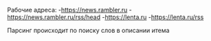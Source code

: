 Рабочие адреса:
-https://news.rambler.ru
-https://news.rambler.ru/rss/head
-https://lenta.ru
-https://lenta.ru/rss

Парсинг происходит по поиску слов в описании итема
